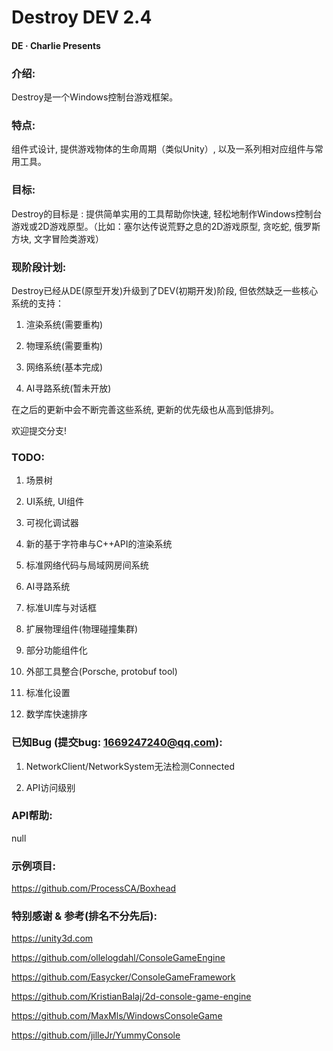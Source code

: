 # Destroy DEV 2.4

#### DE · Charlie Presents

### 介绍:
Destroy是一个Windows控制台游戏框架。

### 特点:
组件式设计, 提供游戏物体的生命周期（类似Unity）, 以及一系列相对应组件与常用工具。

### 目标:
Destroy的目标是 : 提供简单实用的工具帮助你快速, 轻松地制作Windows控制台游戏或2D游戏原型。（比如：塞尔达传说荒野之息的2D游戏原型, 贪吃蛇, 俄罗斯方块, 文字冒险类游戏）

### 现阶段计划:

Destroy已经从DE(原型开发)升级到了DEV(初期开发)阶段, 但依然缺乏一些核心系统的支持：

1. 渲染系统(需要重构)

2. 物理系统(需要重构)

3. 网络系统(基本完成)

4. AI寻路系统(暂未开放)

在之后的更新中会不断完善这些系统, 更新的优先级也从高到低排列。

欢迎提交分支!

### TODO:

1. 场景树

2. UI系统, UI组件

3. 可视化调试器

4. 新的基于字符串与C++API的渲染系统

5. 标准网络代码与局域网房间系统

6. AI寻路系统

7. 标准UI库与对话框

8. 扩展物理组件(物理碰撞集群)

9. 部分功能组件化

10. 外部工具整合(Porsche, protobuf tool)

11. 标准化设置

12. 数学库快速排序

### 已知Bug (提交bug: 1669247240@qq.com):

1. NetworkClient/NetworkSystem无法检测Connected

2. API访问级别

### API帮助:
null

### 示例项目:

https://github.com/ProcessCA/Boxhead

### 特别感谢 & 参考(排名不分先后):

https://unity3d.com

https://github.com/ollelogdahl/ConsoleGameEngine

https://github.com/Easycker/ConsoleGameFramework

https://github.com/KristianBalaj/2d-console-game-engine

https://github.com/MaxMls/WindowsConsoleGame

https://github.com/jilleJr/YummyConsole